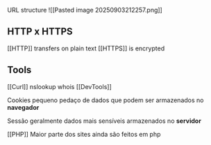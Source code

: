 URL structure 
![[Pasted image 20250903212257.png]]
## HTTP x HTTPS
[[HTTP]] transfers on plain text
[[HTTPS]] is encrypted
## Tools
[[Curl]]
nslookup
whois
[[DevTools]]

Cookies
pequeno pedaço de dados que podem ser armazenados no **navegador**

Sessão 
geralmente dados mais sensíveis armazenados no **servidor** 

[[PHP]]
Maior parte dos sites ainda são feitos em php